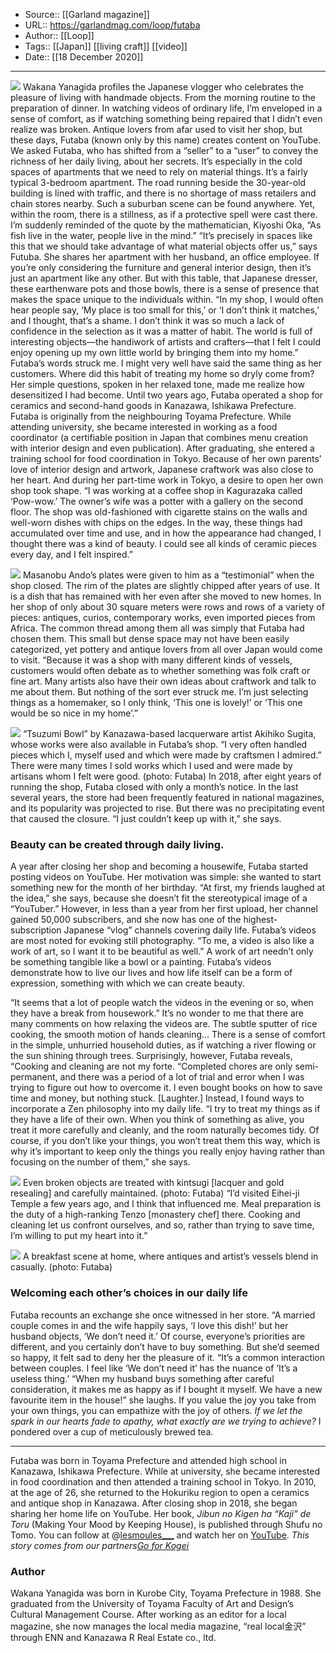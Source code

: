 ﻿
  * Source:: [[Garland magazine]]
  * URL:: https://garlandmag.com/loop/futaba
  * Author:: [[Loop]]
  * Tags:: [[Japan]] [[living craft]] [[video]]
  * Date:: [[18 December 2020]]


* * *
[![](https://garlandmag.com/wp-content/uploads/2020/12/IMG_5713_h-1200x800-1-1024x683.jpg)](https://garlandmag.com/wp-content/uploads/2020/12/IMG_5713_h-1200x800-1.jpg)
Wakana Yanagida profiles the Japanese vlogger who celebrates the pleasure of living with handmade objects.
From the morning routine to the preparation of dinner. In watching videos of ordinary life, I’m enveloped in a sense of comfort, as if watching something being repaired that I didn’t even realize was broken. Antique lovers from afar used to visit her shop, but these days, Futaba (known only by this name) creates content on YouTube. We asked Futaba, who has shifted from a “seller” to a “user” to convey the richness of her daily living, about her secrets.
It’s especially in the cold spaces of apartments that we need to rely on material things.
It’s a fairly typical 3-bedroom apartment. The road running beside the 30-year-old building is lined with traffic, and there is no shortage of mass retailers and chain stores nearby. Such a suburban scene can be found anywhere. Yet, within the room, there is a stillness, as if a protective spell were cast there. I’m suddenly reminded of the quote by the mathematician, Kiyoshi Oka, “As fish live in the water, people live in the mind.”
“It’s precisely in spaces like this that we should take advantage of what material objects offer us,” says Futuba. She shares her apartment with her husband, an office employee.
If you’re only considering the furniture and general interior design, then it’s just an apartment like any other. But with this table, that Japanese dresser, these earthenware pots and those bowls, there is a sense of presence that makes the space unique to the individuals within.
“In my shop, I would often hear people say, ‘My place is too small for this,’ or ‘I don’t think it matches,’ and I thought, that’s a shame. I don’t think it was so much a lack of confidence in the selection as it was a matter of habit. The world is full of interesting objects—the handiwork of artists and crafters—that I felt I could enjoy opening up my own little world by bringing them into my home.”
Futaba’s words struck me. I might very well have said the same thing as her customers. Where did this habit of treating my home so dryly come from? Her simple questions, spoken in her relaxed tone, made me realize how desensitized I had become.
Until two years ago, Futaba operated a shop for ceramics and second-hand goods in Kanazawa, Ishikawa Prefecture.
Futaba is originally from the neighbouring Toyama Prefecture. While attending university, she became interested in working as a food coordinator (a certifiable position in Japan that combines menu creation with interior design and even publication). After graduating, she entered a training school for food coordination in Tokyo. Because of her own parents’ love of interior design and artwork, Japanese craftwork was also close to her heart. And during her part-time work in Tokyo, a desire to open her own shop took shape.
“I was working at a coffee shop in Kagurazaka called ‘Pow-wow.’ The owner’s wife was a potter with a gallery on the second floor. The shop was old-fashioned with cigarette stains on the walls and well-worn dishes with chips on the edges. In the way, these things had accumulated over time and use, and in how the appearance had changed, I thought there was a kind of beauty. I could see all kinds of ceramic pieces every day, and I felt inspired.”
 
[![](https://garlandmag.com/wp-content/uploads/2020/12/IMG_5722_h-1200x800-1-1024x683.jpg)](https://garlandmag.com/wp-content/uploads/2020/12/IMG_5722_h-1200x800-1.jpg)
Masanobu Ando’s plates were given to him as a “testimonial” when the shop closed. The rim of the plates are slightly chipped after years of use. It is a dish that has remained with her even after she moved to new homes.
In her shop of only about 30 square meters were rows and rows of a variety of pieces: antiques, curios, contemporary works, even imported pieces from Africa. The common thread among them all was simply that Futaba had chosen them. This small but dense space may not have been easily categorized, yet pottery and antique lovers from all over Japan would come to visit.
“Because it was a shop with many different kinds of vessels, customers would often debate as to whether something was folk craft or fine art. Many artists also have their own ideas about craftwork and talk to me about them. But nothing of the sort ever struck me. I’m just selecting things as a homemaker, so I only think, ‘This one is lovely!’ or ‘This one would be so nice in my home’.”
 
[![](https://garlandmag.com/wp-content/uploads/2020/12/img_16-1024x653.jpg)](https://garlandmag.com/wp-content/uploads/2020/12/img_16.jpg)
“Tsuzumi Bowl” by Kanazawa-based lacquerware artist Akihiko Sugita, whose works were also available in Futaba’s shop. “I very often handled pieces which I, myself used and which were made by craftsmen I admired.” There were many times I sold works which I used and were made by artisans whom I felt were good. (photo: Futaba)
In 2018, after eight years of running the shop, Futaba closed with only a month’s notice. In the last several years, the store had been frequently featured in national magazines, and its popularity was projected to rise.
But there was no precipitating event that caused the closure. “I just couldn’t keep up with it,” she says.
### Beauty can be created through daily living.
A year after closing her shop and becoming a housewife, Futaba started posting videos on YouTube. Her motivation was simple: she wanted to start something new for the month of her birthday. “At first, my friends laughed at the idea,” she says, because she doesn’t fit the stereotypical image of a “YouTuber.” However, in less than a year from her first upload, her channel gained 50,000 subscribers, and she now has one of the highest-subscription Japanese “vlog” channels covering daily life.
Futaba’s videos are most noted for evoking still photography.
“To me, a video is also like a work of art, so I want it to be beautiful as well.” A work of art needn’t only be something tangible like a bowl or a painting. Futaba’s videos demonstrate how to live our lives and how life itself can be a form of expression, something with which we can create beauty.
 
“It seems that a lot of people watch the videos in the evening or so, when they have a break from housework.”
It’s no wonder to me that there are many comments on how relaxing the videos are. The subtle sputter of rice cooking, the smooth motion of hands cleaning… There is a sense of comfort in the simple, unhurried household duties, as if watching a river flowing or the sun shining through trees.
Surprisingly, however, Futaba reveals, “Cooking and cleaning are not my forte. “Completed chores are only semi-permanent, and there was a period of a lot of trial and error when I was trying to figure out how to overcome it. I even bought books on how to save time and money, but nothing stuck. [Laughter.] Instead, I found ways to incorporate a Zen philosophy into my daily life.
“I try to treat my things as if they have a life of their own. When you think of something as alive, you treat it more carefully and cleanly, and the room naturally becomes tidy. Of course, if you don’t like your things, you won’t treat them this way, which is why it’s important to keep only the things you really enjoy having rather than focusing on the number of them,” she says.
 
[![](https://garlandmag.com/wp-content/uploads/2020/12/img_7-1024x679.jpg)](https://garlandmag.com/wp-content/uploads/2020/12/img_7.jpg)
Even broken objects are treated with kintsugi [lacquer and gold resealing] and carefully maintained. (photo: Futaba)
“I’d visited Eihei-ji Temple a few years ago, and I think that influenced me. Meal preparation is the duty of a high-ranking Tenzo [monastery chef] there. Cooking and cleaning let us confront ourselves, and so, rather than trying to save time, I’m willing to put my heart into it.”
 
[![](https://garlandmag.com/wp-content/uploads/2020/12/img_6-1024x679.jpg)](https://garlandmag.com/wp-content/uploads/2020/12/img_6.jpg)
A breakfast scene at home, where antiques and artist’s vessels blend in casually. (photo: Futaba)
### Welcoming each other’s choices in our daily life
Futaba recounts an exchange she once witnessed in her store. “A married couple comes in and the wife happily says, ‘I love this dish!’ but her husband objects, ‘We don’t need it.’ Of course, everyone’s priorities are different, and you certainly don’t have to buy something. But she’d seemed so happy, it felt sad to deny her the pleasure of it.
“It’s a common interaction between couples. I feel like ‘We don’t need it’ has the nuance of ‘It’s a useless thing.’
“When my husband buys something after careful consideration, it makes me as happy as if I bought it myself. We have a new favourite item in the house!” she laughs. If you value the joy you take from your own things, you can empathize with the joy of others. _If we let the spark in our hearts fade to apathy, what exactly are we trying to achieve?_ I pondered over a cup of meticulously brewed tea.
 ****
Futaba was born in Toyama Prefecture and attended high school in Kanazawa, Ishikawa Prefecture. While at university, she became interested in food coordination and then attended a training school in Tokyo. In 2010, at the age of 26, she returned to the Hokuriku region to open a ceramics and antique shop in Kanazawa. After closing shop in 2018, she began sharing her home life on YouTube. Her book, _Jibun no Kigen ha_ _“Kaji” de Toru_ (Making Your Mood by Keeping House), is published through Shufu no Tomo. You can follow at @[lesmoules___](https://www.instagram.com/lesmoules___/) and watch her on [YouTube](https://www.youtube.com/channel/UC99nBu99beGAqaHAcly-WTA).
 _This story comes from our partners[Go for Kogei](https://goforkogei.com/english/)_
### Author
Wakana Yanagida was born in Kurobe City, Toyama Prefecture in 1988. She graduated from the University of Toyama Faculty of Art and Design’s Cultural Management Course. After working as an editor for a local magazine, she now manages the local media magazine, “real local金沢” through ENN and Kanazawa R Real Estate co., ltd.
